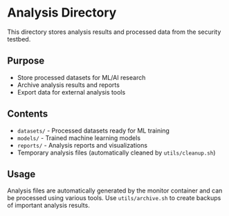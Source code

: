 # Analysis Directory

This directory stores analysis results and processed data from the security testbed.

## Purpose

- Store processed datasets for ML/AI research
- Archive analysis results and reports  
- Export data for external analysis tools

## Contents

- `datasets/` - Processed datasets ready for ML training
- `models/` - Trained machine learning models
- `reports/` - Analysis reports and visualizations
- Temporary analysis files (automatically cleaned by `utils/cleanup.sh`)

## Usage

Analysis files are automatically generated by the monitor container and can be processed using various tools. Use `utils/archive.sh` to create backups of important analysis results.
